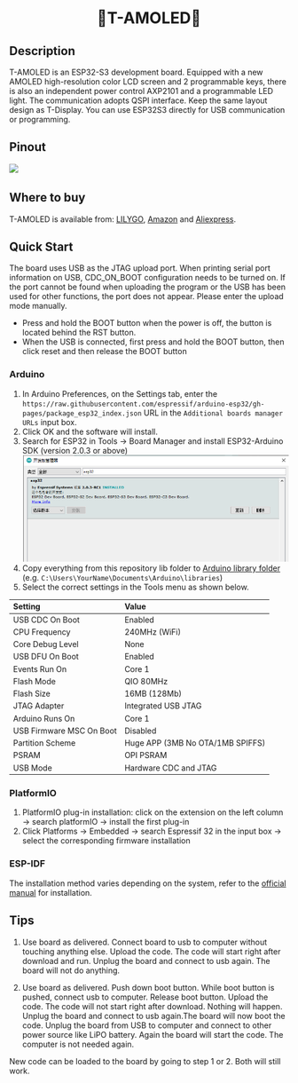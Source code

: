 <h1 align = "center"> 🌟T-AMOLED🌟</h1>

## Description

T-AMOLED is an ESP32-S3 development board. Equipped with a new AMOLED high-resolution color LCD screen and 2 programmable keys, there is also an independent power control AXP2101 and a programmable LED light. The communication adopts QSPI interface. Keep the same layout design as T-Display. You can use ESP32S3 directly for USB communication or programming.

## Pinout

![](image/.jpg)

## Where to buy

T-AMOLED is available from: [LILYGO](), [Amazon]() and [Aliexpress]().

## Quick Start

The board uses USB as the JTAG upload port. When printing serial port information on USB, CDC_ON_BOOT configuration needs to be turned on. 
If the port cannot be found when uploading the program or the USB has been used for other functions, the port does not appear. 
Please enter the upload mode manually. 
-  Press and hold the BOOT button when the power is off, the button is located behind the RST button.
-  When the USB is connected, first press and hold the BOOT button, then click reset and then release the BOOT button

### Arduino

1. In Arduino Preferences, on the Settings tab, enter the `https://raw.githubusercontent.com/espressif/arduino-esp32/gh-pages/package_esp32_index.json` URL in the `Additional boards manager URLs` input box. 
2. Click OK and the software will install. 
3. Search for ESP32 in Tools → Board Manager and install ESP32-Arduino SDK (version 2.0.3 or above)
![](image/Arduino_board.png)
4. Copy everything from this repository lib folder to [Arduino library folder](https://docs.arduino.cc/software/ide-v1/tutorials/installing-libraries#manual-installation) (e.g. `C:\Users\YourName\Documents\Arduino\libraries`)
5. Select the correct settings in the Tools menu as shown below.

| Setting                  | Value                            |
| :----------------------- | :------------------------------- |
| USB CDC On Boot          | Enabled                          |
| CPU Frequency            | 240MHz (WiFi)                    |
| Core Debug Level         | None                             |
| USB DFU On Boot          | Enabled                          |
| Events Run On            | Core 1                           |
| Flash Mode               | QIO 80MHz                        |
| Flash Size               | 16MB (128Mb)                     |
| JTAG Adapter             | Integrated USB JTAG              |
| Arduino Runs On          | Core 1                           |
| USB Firmware MSC On Boot | Disabled                         |
| Partition Scheme         | Huge APP (3MB No OTA/1MB SPIFFS) |
| PSRAM                    | OPI PSRAM                        |
| USB Mode                 | Hardware CDC and JTAG            |

### PlatformIO

1. PlatformIO plug-in installation: click on the extension on the left column → search platformIO → install the first plug-in
2. Click Platforms → Embedded → search Espressif 32 in the input box → select the corresponding firmware installation

### ESP-IDF

The installation method varies depending on the system, refer to the [official manual](https://docs.espressif.com/projects/esp-idf/en/latest/esp32/get-started/index.html) for installation.


## Tips

1. Use board as delivered. Connect board to usb to computer without
touching anything else. Upload the code. The code will start right after
download and run. Unplug the board and connect to usb again. The board
will not do anything.

2. Use board as delivered. Push down boot button. While boot button is
pushed, connect usb to computer. Release boot button. Upload the code.
The code will not start right after download. Nothing will happen.
Unplug the board and connect to usb again.The board will now boot the
code. Unplug the board from USB to computer and connect to other power
source like LiPO battery. Again the board will start the code. The
computer is not needed again.

New code can be loaded to the board by going to step 1 or 2. Both will
still work.

